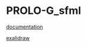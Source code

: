 # PROLO-G_sfml

[documentation](doc/html/index.html)

[exalidraw](https://excalidraw.com/#room=fe53177f954430e70f9d,8A8VAIxnyo5qxt7pxxcmUg)